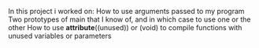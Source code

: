 In this project i worked on:
How to use arguments passed to my program
Two prototypes of main that I know of, and in which case to use one or the other
How to use __attribute__((unused)) or (void) to compile functions with unused variables or parameters
